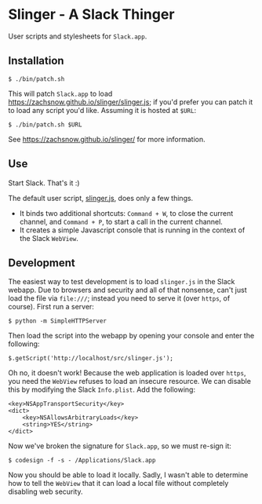 Slinger - A Slack Thinger
=========================

User scripts and stylesheets for `Slack.app`.

## Installation

    $ ./bin/patch.sh

This will patch `Slack.app` to load <https://zachsnow.github.io/slinger/slinger.js>;
if you'd prefer you can patch it to load any script you'd like. Assuming it is hosted
at `$URL`:

    $ ./bin/patch.sh $URL

See <https://zachsnow.github.io/slinger/> for more information.

## Use

Start Slack. That's it :)

The default user script, [slinger.js](https://zachsnow.github.io/slinger/slinger.js),
does only a few things.

* It binds two additional shortcuts: `Command + W`, to close the current channel,
  and `Command + P`, to start a call in the current channel.
* It creates a simple Javascript console that is running in the context of the Slack
  `WebView`.

## Development

The easiest way to test development is to load `slinger.js` in the Slack
webapp. Due to browsers and security and all of that nonsense, can't just
load the file via `file:///`; instead you need to serve it (over `https`, of
course).  First run a server:

    $ python -m SimpleHTTPServer
    
Then load the script into the webapp by opening your console and enter the following:

    $.getScript('http://localhost/src/slinger.js');

Oh no, it doesn't work! Because the web application is loaded over `https`, you need
the `WebView` refuses to load an insecure resource. We can disable this by modifying
the Slack `Info.plist`.  Add the following:

    <key>NSAppTransportSecurity</key>
    <dict>
        <key>NSAllowsArbitraryLoads</key>
        <string>YES</string>
    </dict>

Now we've broken the signature for `Slack.app`, so we must re-sign it:

    $ codesign -f -s - /Applications/Slack.app

Now you should be able to load it locally. Sadly, I wasn't able to determine how to
tell the `WebView` that it can load a local file without completely disabling web
security.
